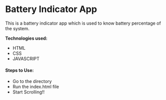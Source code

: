 # Battery Indicator App

This is a battery indicator app which is used to know battery percentage of the system.

**Technologies used:**

- HTML
- CSS
- JAVASCRIPT

#### Steps to Use:

- Go to the directory
- Run the index.html file
- Start Scrolling!!
